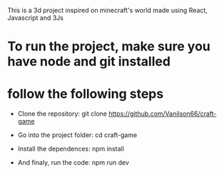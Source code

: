 This is a 3d project inspired on minecraft's world made using React, Javascript and 3Js

# To run the project, make sure you have node and git installed
# follow the following steps

- Clone the repository:
git clone https://github.com/Vanilson66/craft-game

- Go into the project folder:
cd craft-game

- Install the dependences:
npm install

- And finaly, run the code:
npm run dev
